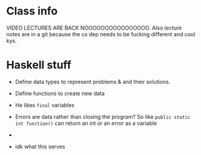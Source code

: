 # Class info
VIDEO LECTURES ARE BACK NOOOOOOOOOOOOOOOO.
Also lecture notes are in a git because the cs dep needs to be fucking different and cool kys.



# Haskell stuff

- Define data types to represent problems & and their solutions.
- Define functions to create new data
- He likes `final` variables
- Errors are data rather than closing the program? So like `public static int function()` can return an int or an error as a variable 
- 


- idk what this serves